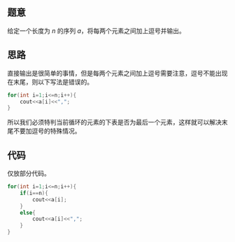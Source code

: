 ## 题意

给定一个长度为 $n$ 的序列 $a$，将每两个元素之间加上逗号并输出。

## 思路

直接输出是很简单的事情，但是每两个元素之间加上逗号需要注意，逗号不能出现在末尾，则以下写法是错误的。

```cpp
for(int i=1;i<=n;i++){
    cout<<a[i]<<",";
}
```

所以我们必须特判当前循环的元素的下表是否为最后一个元素，这样就可以解决末尾不要加逗号的特殊情况。

## 代码

仅放部分代码。


```cpp
for(int i=1;i<=n;i++){
    if(i==n){
        cout<<a[i];
    }
    else{
        cout<<a[i]<<",";
    }
}